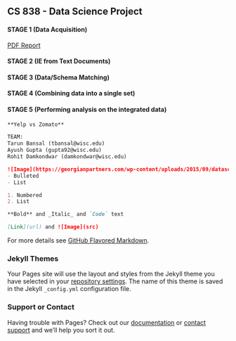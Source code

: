 ## CS 838 - Data Science Project

#### STAGE 1 (Data Acquisition)
[PDF Report](http://pages.cs.wisc.edu/~tarun/cs838/FinalStage1.pdf)

#### STAGE 2 (IE from Text Documents)

#### STAGE 3 (Data/Schema Matching)

#### STAGE 4 (Combining data into a single set)

#### STAGE 5 (Performing analysis on the integrated data)

```markdown
**Yelp vs Zomato**

TEAM:
Tarun Bansal (tbansal@wisc.edu) 
Ayush Gupta (gupta92@wisc.edu) 
Rohit Damkondwar (damkondwar@wisc.edu) 

![Image](https://georgianpartners.com/wp-content/uploads/2015/09/datascience_775_x_330.png)
- Bulleted
- List

1. Numbered
2. List

**Bold** and _Italic_ and `Code` text

[Link](url) and ![Image](src)
```

For more details see [GitHub Flavored Markdown](https://guides.github.com/features/mastering-markdown/).

### Jekyll Themes

Your Pages site will use the layout and styles from the Jekyll theme you have selected in your [repository settings](https://github.com/ayushiitr/cs838/settings). The name of this theme is saved in the Jekyll `_config.yml` configuration file.

### Support or Contact

Having trouble with Pages? Check out our [documentation](https://help.github.com/categories/github-pages-basics/) or [contact support](https://github.com/contact) and we’ll help you sort it out.
